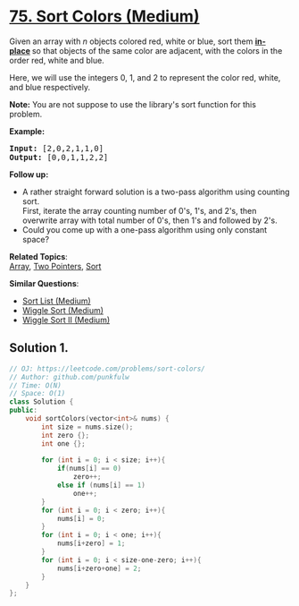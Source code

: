 # [75. Sort Colors (Medium)](https://leetcode.com/problems/sort-colors/)

<p>Given an array with <em>n</em> objects colored red, white or blue, sort them <strong><a href="https://en.wikipedia.org/wiki/In-place_algorithm" target="_blank">in-place</a>&nbsp;</strong>so that objects of the same color are adjacent, with the colors in the order red, white and blue.</p>

<p>Here, we will use the integers 0, 1, and 2 to represent the color red, white, and blue respectively.</p>

<p><strong>Note:</strong>&nbsp;You are not suppose to use the library's sort function for this problem.</p>

<p><strong>Example:</strong></p>

<pre><strong>Input:</strong> [2,0,2,1,1,0]
<strong>Output:</strong> [0,0,1,1,2,2]</pre>

<p><strong>Follow up:</strong></p>

<ul>
	<li>A rather straight forward solution is a two-pass algorithm using counting sort.<br>
	First, iterate the array counting number of 0's, 1's, and 2's, then overwrite array with total number of 0's, then 1's and followed by 2's.</li>
	<li>Could you come up with a&nbsp;one-pass algorithm using only constant space?</li>
</ul>


**Related Topics**:  
[Array](https://leetcode.com/tag/array/), [Two Pointers](https://leetcode.com/tag/two-pointers/), [Sort](https://leetcode.com/tag/sort/)

**Similar Questions**:
* [Sort List (Medium)](https://leetcode.com/problems/sort-list/)
* [Wiggle Sort (Medium)](https://leetcode.com/problems/wiggle-sort/)
* [Wiggle Sort II (Medium)](https://leetcode.com/problems/wiggle-sort-ii/)

## Solution 1.

```cpp
// OJ: https://leetcode.com/problems/sort-colors/
// Author: github.com/punkfulw
// Time: O(N)
// Space: O(1)
class Solution {
public:
    void sortColors(vector<int>& nums) {
        int size = nums.size();
        int zero {};
        int one {};
        
        for (int i = 0; i < size; i++){
            if(nums[i] == 0)
                zero++;
            else if (nums[i] == 1)
                one++;
        }
        for (int i = 0; i < zero; i++){
            nums[i] = 0;
        }
        for (int i = 0; i < one; i++){
            nums[i+zero] = 1;
        }
        for (int i = 0; i < size-one-zero; i++){
            nums[i+zero+one] = 2;
        }
    }
};
```
